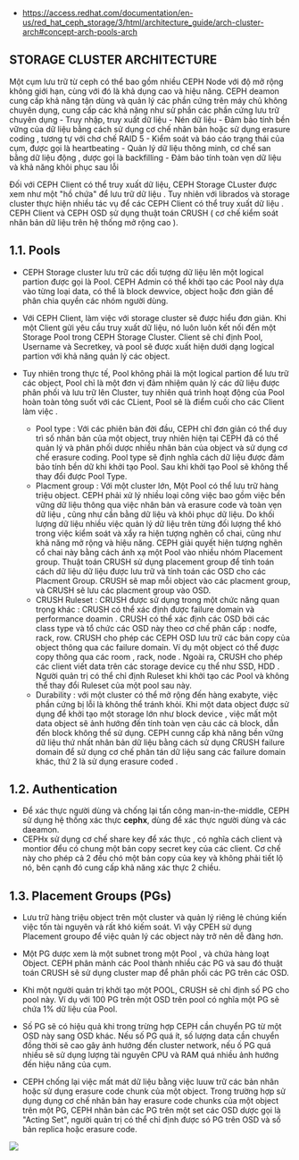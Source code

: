 

- https://access.redhat.com/documentation/en-us/red_hat_ceph_storage/3/html/architecture_guide/arch-cluster-arch#concept-arch-pools-arch

## STORAGE CLUSTER ARCHITECTURE

Một cụm lưu trữ từ ceph có thể bao gồm nhiều CEPH Node với độ mở rộng không giới hạn, cùng với đó là khả dụng cao và hiệu năng. CEPH deamon cung cấp khả năng tận dùng và quản lý các phần cứng trên máy chủ không chuyên dụng, cung cấp các khả năng như sử phần các phần cứng lưu trữ chuyên dụng
    - Truy nhập, truy xuất dữ liệu
    - Nén dữ liệu
    - Đảm bảo tính bền vững của dữ liệu bằng cách sử dụng cơ chế nhân bản hoặc sử dụng erasure coding , tương tự với chơ chế RAID 5
    - Kiểm soát và báo cáo trạng thái của cụm, được gọi là heartbeating
    - Quản lý dữ liệu thông minh,  cơ chế san bằng dữ liệu động , dược gọi là backfilling
    - Đảm bảo tính toàn vẹn dữ liệu và khả năng khôi phục sau lỗi 

Đối với  CEPH Client có thể truy xuất dữ liệu, CEPH Storage CLuster được xem như một "hồ chứa" để lưu trữ dữ liệu . Tuy nhiên với librados và storage cluster thực hiện nhiều tác vụ để các CEPH Client có thể truy xuất dữ liệu . CEPH Client và CEPH OSD sử dụng thuật toán CRUSH ( cơ chế kiểm soát nhân bản dữ liệu trên hệ thống mở rộng cao ). 


## 1.1. Pools

- CEPH Storage cluster lưu trữ các dối tượng dữ liệu lên một logical partion được gọi là Pool. CEPH Admin có thể khởi tạo các Pool này dựa vào từng loại data, có thể là block dewvice, object hoặc đơn giản để phân chia quyền  các nhóm người dùng. 
- Với CEPH Client, làm việc với storage cluster sẽ được hiểu đơn giản. Khi một Client gửi yêu cầu truy xuất dữ liệu, nó luôn luôn kết nối đến một Storage Pool trong CEPH Storage Cluster. Client sẽ chỉ định Pool, Username và Secretkey, và pool sẽ được xuất hiện dưới dạng logical partion với khả năng quản lý các object. 

- Tuy nhiên trong thực tế, Pool không phải là một logical partion để lưu trữ các object, Pool chỉ là một đơn vị đảm nhiệm quản lý các dữ liệu được phân phối và lưu trữ lên Cluster, tuy nhiên quá trình  hoạt động của Pool hoàn toàn tỏng suốt với các CLient, Pool sẽ là  điểm cuối cho các Client làm việc .
    - Pool type : Với các phiên bản đời đầu, CEPH chĩ đơn giản có thể duy trì số nhân bản của một object, truy nhiên hiện tại CEPH đã có thể quản lý và phân phối dược nhiều nhân bản của object và sử dụng cơ chế erasure coding. Pool type sẽ định nghĩa cách dữ liệu được đảm bảo tính bền dữ khi khởi tạo Pool. Sau khi khởi tạo Pool  sẽ không thể thay đổi được Pool Type. 
    - Placment group : Với một cluster lớn, Một Pool có thể lưu trữ hàng triệu object. CEPH phải xử lý nhiều loại công việc bao gồm việc bền vững dữ liệu thông qua việc nhân bản và erasure code và toàn vẹn dữ liệu , cũng như cần bằng dữ liệu và khôi phục dữ liệu. Do khối lượng dữ liệu nhiều việc quản lý dữ liệu trên từng đối lượng thể khó trong việc kiểm soát và xẩy ra hiện tượng nghẽn cổ chai, cũng như khả năng mở rộng và hiệu năng. CEPH giải quyết hiện tượng nghẽn cổ chai này bằng cách ánh xạ một Pool vào nhiều nhóm Placement group. Thuật toán CRUSH  sử dụng placement group để tính toán cách dữ liệu dữ liệu được lưu trữ và tính toán các OSD cho các Placment Group. CRUSH sẽ map  mỗi object vào các placment group, và CRUSH sẽ lưu các placment group vào OSD. 
    - CRUSH Ruleset : CRUSH được sử dụng trong một chức năng quan trọng khác : CRUSH có thể xác định được failure domain và performance doamin . CRUSH có thể xác định các OSD bởi các class type và tổ chức các OSD này theo cơ chế phân cấp : nodfe, rack, row. CRUSH cho phép  các CEPH OSD lưu trữ các bản copy của  object thông qua các failure domain. Ví dụ một object có thể được copy thông qua các room , rack, node . Ngoài ra, CRUSH cho phép các client viết data trên các storage device cụ thể như SSD, HDD . Người quản trị có thể chỉ định Ruleset khi khởi tạo các Pool và không thể thay đổi Ruleset của một pool sau này. 
    - Durability : với một cluster có thể mở rộng đến hàng exabyte, việc phần cứng bị lỗi là không thể tránh khỏi. Khi một data object được sử dụng để khởi tạo một storage lớn như block device , việc mất một data object sẽ ảnh hướng đến tính toàn vẹn cảu các cả block, dẫn đến block không thể sử dụng. CEPH cunng cấp khả năng bền vững dữ liệu thứ nhất nhân bản dữ liệu bằng cách sử dụng CRUSH failure domain để sử dụng cơ chế phân tán dữ liệu sang các failure domain khác, thứ 2 là sử dụng erasure coded . 

## 1.2. Authentication
- Để xác thực người dùng và chống lại tấn công man-in-the-middle, CEPH sử dụng hệ thống xác thực **cephx**, dùng để xác thực người dùng và các daeamon. 
- CEPHx sử dụng cơ chế share key để xác thực , có nghĩa cách client và montior đểu có chung một bản copy secret key của các client. Cơ chế này cho phép cả 2 đều chó một bản copy của key và không phải tiết lộ nó, bên cạnh đó cung cấp khả năng xác thực 2 chiều. 

## 1.3. Placement Groups (PGs)

- Lưu trữ hàng triệu object trên một cluster và quản lý riêng lẻ chúng kiến việc tốn tài nguyên và rất khó kiếm soát. Vì vậy CPEH sử dụng Placement groupo để việc quản lý các object này trở nên dễ đàng hơn.
- Một PG dược xem là một subnet trong một Pool , và chứa hàng loạt Object. CEPH phân  mảnh các Pool thành nhiều các PG và sau đó thuật toán CRUSH sẽ sử dụng cluster map để phân phối các PG trên các OSD. 
- Khi một người quản trị khởi tạo một POOL, CRUSH sẽ chỉ định số PG cho pool này. Ví dụ với 100 PG trên một OSD trên pool  có nghĩa một PG sẽ chứa 1%  dữ liệu của Pool.

- Số PG sẽ có hiệu quả khi trong trừng hợp CEPH cần chuyển PG từ một OSD này sang OSD khác. Nếu số PG quá ít, số lượng data cần chuyển đồng thời sẽ cao gây ảnh hướng đến cluster network, nếu ố PG quá nhiều sẽ sử dụng lượng tài nguyên CPU và RAM quá nhiều ảnh hướng đến hiệu năng của cụm.

- CEPH chống lại việc mất mát dữ liệu bằng việc luuw trữ các bản nhân hoặc sử dụng  erasure code chunk của một object. Trong trường hợp sử dụng  dụng cơ chế nhân bản hay erasure code chunks của một object trên một PG, CEPH nhân bản các PG trên một set các OSD dược gọi là "Acting Set", người quản trị có thể chỉ định được só PG trên OSD và số bản replica  hoặc erasure code. 


![](https://access.redhat.com/webassets/avalon/d/Red_Hat_Ceph_Storage-3-Architecture_Guide-en-US/images/b3369ea22c749d4586a98d9ad96565e3/Ceph_Architecture-Guide_378927_1017_04.png)